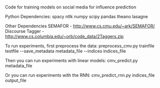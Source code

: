 Code for training models on social media for influence prediction

Python Dependencies:
spacy
nltk
numpy
scipy
pandas
theano
lasagne

Other Dependencies
SEMAFOR - http://www.cs.cmu.edu/~ark/SEMAFOR/
Discourse Tagger - http://www.cs.columbia.edu/~orb/code_data/2Taggers.zip

To run experiments, first preprocess the data:
preprocess_cmv.py trainfile testfile --save_metadata metadata_file --indices indices_file

Then you can run experiments with linear models:
cmv_predict.py metadata_file

Or you can run experiments with the RNN:
cmv_predict_rnn.py indices_file output_file
